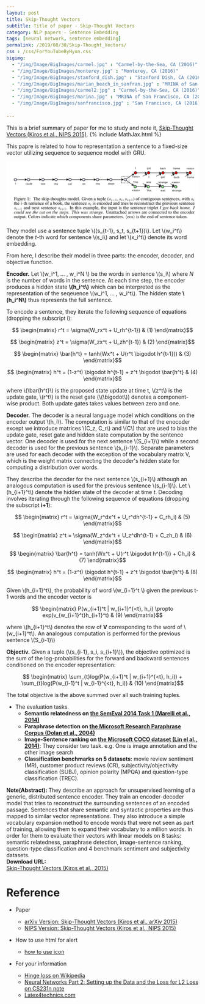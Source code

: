 ```yaml
---
layout: post
title: Skip-Thought Vectors
subtitle: Title of paper - Skip-Thought Vectors
category: NLP papers - Sentence Embedding
tags: [neural network, sentence embedding]
permalink: /2019/08/30/Skip-Thought_Vectors/
css : /css/ForYouTubeByHyun.css
bigimg: 
  - "/img/Image/BigImages/carmel.jpg" : "Carmel-by-the-Sea, CA (2016)"
  - "/img/Image/BigImages/monterey.jpg" : "Monterey, CA (2016)"
  - "/img/Image/BigImages/stanford_dish.jpg" : "Stanford Dish, CA (2016)"
  - "/img/Image/BigImages/marian_beach_in_sanfran.jpg" : "MRINA of San Francisco, CA (2016)"
  - "/img/Image/BigImages/carmel2.jpg" : "Carmel-by-the-Sea, CA (2016)"
  - "/img/Image/BigImages/marina.jpg" : "MRINA of San Francisco, CA (2016)"
  - "/img/Image/BigImages/sanfrancisco.jpg" : "San Francisco, CA (2016)"
  
---
```


This is a brief summary of paper for me to study and note it, [Skip-Thought Vectors (Kiros et al., NIPS 2015)](https://papers.nips.cc/paper/5950-skip-thought-vectors). 
{% include MathJax.html %}

This papre is related to how to representation a sentence to a fixed-size vector utilizing sequence to sequence model with GRU.

![Kiros et al., NIPS 2015](/img/Image/NaturalLanguageProcessing/NLPLabs/Paper_Investigation/Word2Vec/2019-08-30-Skip-Thought_Vectors/Skip-Thought_Vector.JPG)

They model use a sentence tuple \\((s_{t-1}, s_t, s_{t+1})\\). Let \\(w_i^t\\) denote the *t*-th word for sentence \\(s_i\\) and let \\(x_i^t\\) denote its word embedding. 

From here, I describe their model in three parts: the encoder, decoder, and objective function.

**Encoder.** Let \\(w_i^1, ... , w_i^N \\) be the words in sentence \\(s_i\\) where *N* is the number of words in the sentence. At each time step, the encoder produces a hidden state **\\(h_i^t\\)** which can be interpreted as the representation of the seqeuence \\(w_i^1, ... , w_i^t\\). The hidden state **\\(h_i^N\\)** thus represents the full sentence. 

To encode a sentence, they iterate the following sequence of equations (dropping the subscript i):

$$ \begin{matrix} r^t = \sigma(W_rx^t + U_rh^{t-1}) &  (1)    \end{matrix}$$

$$ \begin{matrix} z^t = \sigma(W_zx^t + U_zh^{t-1}) &  (2)    \end{matrix}$$

$$ \begin{matrix} \bar{h^t} = tanh(Wx^t + U(r^t \bigodot h^{t-1})) &  (3)    \end{matrix}$$

$$ \begin{matrix} h^t = (1-z^t) \bigodot h^{t-1} + z^t \bigodot \bar{h^t} &  (4)    \end{matrix}$$

where \\(\bar{h^t}\\) is the proposed state update at time t, \\(z^t\\) is the update gate, \\(r^t\\) is the reset gate (\\(\bigodot\\)) denotes a component-wise product. Both update gates takes values between zero and one.

**Decoder.** The decoder is a neural language model which conditions on the encoder output \\(h_i\\). The computation is similar to that of the enocoder except we introduce matrices \\(C_z, C_r\\) and \\(C\\) that are used to bias the update gate, reset gate and hidden state computation by the sentence vector. One decoder is used for the next sentence \\(S_{i+1}\\) while a second decoder is used for the previous sentence \\(s_{i-1}\\). Separate parameters are used for each decoder with the exception of the vocabulary matrix V, which is the weight matrix connecting the decoder's hidden state for computing a distribution over words. 

They describe the decoder for the next sentence \\(s_{i+1}\\) although an analogous computation is used for the previous sentence \\(s_{i-1}\\). Let \\(h_{i+1}^t\\) denote the hidden state of the decoder at time *t*. Decoding involves iterating through the following sequence of equations (dropping the subscript **i+1**):

$$ \begin{matrix} r^t = \sigma(W_r^dx^t + U_r^dh^{t-1} + C_rh_i) &  (5)    \end{matrix}$$

$$ \begin{matrix} z^t = \sigma(W_z^dx^t + U_z^dh^{t-1} + C_zh_i) &  (6)    \end{matrix}$$

$$ \begin{matrix} \bar{h^t} = tanh(Wx^t + U(r^t \bigodot h^{t-1}) + Ch_i) &  (7)    \end{matrix}$$

$$ \begin{matrix} h^t = (1-z^t) \bigodot h^{t-1} + z^t \bigodot \bar{h^t} &  (8)    \end{matrix}$$

Given \\(h_{i+1}^t\\), the probability of word \\(w_{i+1}^t \\) given the previous t-1 words and the encoder vector is 

$$ \begin{matrix} P(w_{i+1}^t | w_{i+1}^{<t}, h_i) \propto exp(v_{w_{i+1}^t}h_{i+1}^t) &  (9)    \end{matrix}$$

where \\(h_{i+1}^t\\) denotes the row of **V** corresponding to the word of \\(w_{i+1}^t\\). An analogous computation is performed for the previous sentence \\(S_{i-1}\\)

**Objectiv.** Given a tuple (\\(s_{i-1}, s_i, s_{i+1}\\)), the objective optimized is the sum of the log-probabilities for the forward and backward sentences conditioned on the encoder representation:

$$ \begin{matrix} \sum_{t}log(P(w_{i+1}^t | w_{i+1}^{<t}, h_i)) + \sum_{t}log(P(w_{i-1}^t | w_{i-1}^{<t}, h_i)) &  (10)    \end{matrix}$$

The total objective is the above summed over all such training tuples.

- The evaluation tasks. 
  - **Semantic relatedness on [the SemEval 2014 Task 1 (Marelli et al., 2014)](http://alt.qcri.org/semeval2014/cdrom/pdf/SemEval2014001.pdf)**
  - **Paraphrase detection on [the Microsoft Research Paraphrase Corpus (Dolan et al., 2004)](https://www.microsoft.com/en-us/research/publication/unsupervised-construction-of-large-paraphrase-corpora-exploiting-massively-parallel-news-sources/)**
  - **Image-Sentence ranking on [the Microsoft COCO dataset (Lin el al., 2014)](https://arxiv.org/abs/1405.0312)**: They consider two task. e.g. One is image annotation and the other image search 
  - **Classification benchmarks on 5 datasets**: movie review sentiment (MR), customer product reviews (CR), subjectivity/objectivity classification (SUBJ), opinion polarity (MPQA) and question-type classification (TREC).

<div class="alert alert-info" role="alert"><i class="fa fa-info-circle"></i> <b>Note(Abstract): </b>
They describe an approach for unsupervised learning of a generic, distributed sentence encoder. They train an encoder-decoder model that tries to reconstruct the surrounding sentences of an encoded passage. Sentences that share semantic and syntactic properties are thus mapped to similar vector representations. They also introduce a simple vocabulary expansion method to encode words that were not seen as part of training, allowing them to expand their vocabulary to a million words. In order for them to evaluate their vectors with linear models on 8 tasks: semantic relatedness, paraphrase detection, image-sentence ranking, question-type classification and 4 benchmark sentiment and subjectivity datasets.
</div>
    
<div class="alert alert-success" role="alert"><i class="fa fa-paperclip fa-lg"></i> <b>Download URL: </b><br>
  <a href="https://papers.nips.cc/paper/5950-skip-thought-vectors">Skip-Thought Vectors (Kiros et al., 2015)</a>
</div>

# Reference 

- Paper 
  - [arXiv Version: Skip-Thought Vectors (Kiros et al., arXiv 2015)](https://arxiv.org/abs/1506.06726)
  - [NIPS Version: Skip-Thought Vectors (Kiros et al., NIPS 2015)](https://papers.nips.cc/paper/5950-skip-thought-vectors)
  
  
- How to use html for alert
  - [how to use icon](http://idratherbewriting.com/documentation-theme-jekyll/mydoc_icons.html)
  
- For your information
  - [Hinge loss on Wikipedia](https://en.wikipedia.org/wiki/Hinge_loss)
  - [Neural Networks Part 2: Setting up the Data and the Loss for L2 Loss on CS231n note](http://cs231n.github.io/neural-networks-2/)
  - [Latex4technics.com](https://www.latex4technics.com/?note=gw021j)



























